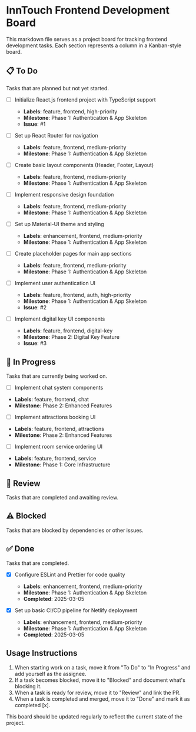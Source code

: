# InnTouch Frontend Development Board

This markdown file serves as a project board for tracking frontend development tasks. Each section represents a column in a Kanban-style board.

## 📋 To Do

Tasks that are planned but not yet started.

- [ ] Initialize React.js frontend project with TypeScript support
  - **Labels**: feature, frontend, high-priority
  - **Milestone**: Phase 1: Authentication & App Skeleton
  - **Issue**: #1

- [ ] Set up React Router for navigation
  - **Labels**: feature, frontend, medium-priority
  - **Milestone**: Phase 1: Authentication & App Skeleton

- [ ] Create basic layout components (Header, Footer, Layout)
  - **Labels**: feature, frontend, medium-priority
  - **Milestone**: Phase 1: Authentication & App Skeleton

- [ ] Implement responsive design foundation
  - **Labels**: feature, frontend, medium-priority
  - **Milestone**: Phase 1: Authentication & App Skeleton

- [ ] Set up Material-UI theme and styling
  - **Labels**: enhancement, frontend, medium-priority
  - **Milestone**: Phase 1: Authentication & App Skeleton

- [ ] Create placeholder pages for main app sections
  - **Labels**: feature, frontend, medium-priority
  - **Milestone**: Phase 1: Authentication & App Skeleton

- [ ] Implement user authentication UI
  - **Labels**: feature, frontend, auth, high-priority
  - **Milestone**: Phase 1: Authentication & App Skeleton
  - **Issue**: #2

- [ ] Implement digital key UI components
  - **Labels**: feature, frontend, digital-key
  - **Milestone**: Phase 2: Digital Key Feature
  - **Issue**: #3

## 🔄 In Progress

Tasks that are currently being worked on.

- [ ] Implement chat system components
- **Labels**: feature, frontend, chat
- **Milestone**: Phase 2: Enhanced Features

- [ ] Implement attractions booking UI
- **Labels**: feature, frontend, attractions
- **Milestone**: Phase 2: Enhanced Features

- [ ] Implement room service ordering UI
- **Labels**: feature, frontend, service
- **Milestone**: Phase 1: Core Infrastructure

<!-- Example format:
- [ ] Task name
  - **Labels**: label1, label2
  - **Milestone**: Milestone name
  - **Assignee**: @username
  - **Started**: YYYY-MM-DD
-->

## 👀 Review

Tasks that are completed and awaiting review.

<!-- Example format:
- [ ] Task name
  - **Labels**: label1, label2
  - **Milestone**: Milestone name
  - **Assignee**: @username
  - **PR**: #PR_number
-->

## ⚠️ Blocked

Tasks that are blocked by dependencies or other issues.

<!-- Example format:
- [ ] Task name
  - **Labels**: label1, label2
  - **Milestone**: Milestone name
  - **Blocked by**: Description of blocker or #issue_number
-->

## ✅ Done

Tasks that are completed.

- [x] Configure ESLint and Prettier for code quality
  - **Labels**: enhancement, frontend, medium-priority
  - **Milestone**: Phase 1: Authentication & App Skeleton
  - **Completed**: 2025-03-05

- [x] Set up basic CI/CD pipeline for Netlify deployment
  - **Labels**: enhancement, frontend, medium-priority
  - **Milestone**: Phase 1: Authentication & App Skeleton
  - **Completed**: 2025-03-05

## Usage Instructions

1. When starting work on a task, move it from "To Do" to "In Progress" and add yourself as the assignee.
2. If a task becomes blocked, move it to "Blocked" and document what's blocking it.
3. When a task is ready for review, move it to "Review" and link the PR.
4. When a task is completed and merged, move it to "Done" and mark it as completed [x].

This board should be updated regularly to reflect the current state of the project. 